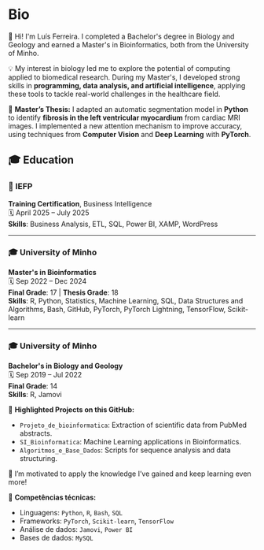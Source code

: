 # Bio

👋 Hi! I'm Luís Ferreira. I completed a Bachelor's degree in Biology and Geology and earned a Master's in Bioinformatics, both from the University of Minho.

💡 My interest in biology led me to explore the potential of computing applied to biomedical research. During my Master's, I developed strong skills in **programming, data analysis, and artificial intelligence**, applying these tools to tackle real-world challenges in the healthcare field.

🧪 **Master’s Thesis:** I adapted an automatic segmentation model in **Python** to identify **fibrosis in the left ventricular myocardium** from cardiac MRI images. I implemented a new attention mechanism to improve accuracy, using techniques from **Computer Vision** and **Deep Learning** with **PyTorch**.


## 🎓 Education

### 📍 IEFP 
**Training Certification**, Business Intelligence  
🗓 April 2025 – July 2025  
**Skills**: Business Analysis, ETL, SQL, Power BI, XAMP, WordPress

---

### 🎓 University of Minho  
**Master's in Bioinformatics**  
🗓 Sep 2022 – Dec 2024  
**Final Grade**: 17 | **Thesis Grade**: 18  
**Skills**: R, Python, Statistics, Machine Learning, SQL, Data Structures and Algorithms, Bash, GitHub, PyTorch, PyTorch Lightning, TensorFlow, Scikit-learn

---

### 🎓 University of Minho  
**Bachelor's in Biology and Geology**  
🗓 Sep 2019 – Jul 2022  
**Final Grade**: 14  
**Skills**: R, Jamovi

📂 **Highlighted Projects on this GitHub:**
- `Projeto_de_bioinformatica`: Extraction of scientific data from PubMed abstracts.
- `SI_Bioinformatica`: Machine Learning applications in Bioinformatics.
- `Algoritmos_e_Base_Dados`: Scripts for sequence analysis and data structuring.

🌱 I’m motivated to apply the knowledge I’ve gained and keep learning even more!


🔧 **Competências técnicas:**
- Linguagens: `Python`, `R`, `Bash`, `SQL`
- Frameworks: `PyTorch`, `Scikit-learn`, `TensorFlow`
- Análise de dados: `Jamovi`, `Power BI` 
- Bases de dados: `MySQL`



